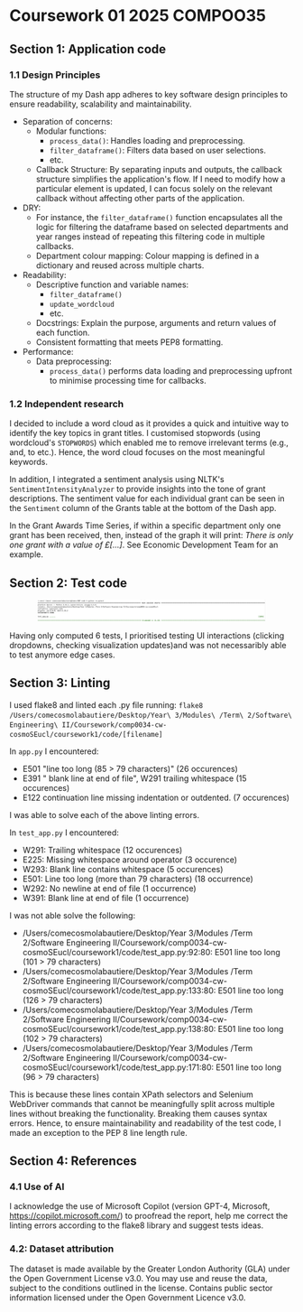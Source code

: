# Coursework 01 2025 COMPOO35
## Section 1: Application code

### 1.1 Design Principles

The structure of my Dash app adheres to key software design principles to ensure readability, scalability and maintainability.

- Separation of concerns:
    - Modular functions:
        - `process_data()`: Handles loading and preprocessing.
        - `filter_dataframe()`: Filters data based on user selections.
        - etc.
    - Callback Structure: By separating inputs and outputs, the callback structure simplifies the application's flow. If I need to modify how a particular element is updated, I can focus solely on the relevant callback without affecting other parts of the application.
- DRY: 
    - For instance, the `filter_dataframe()` function encapsulates all the logic for filtering the dataframe based on selected departments and year ranges instead of repeating this filtering code in multiple callbacks. 
    - Department colour mapping: Colour mapping is defined in a dictionary and reused across multiple charts.
- Readability: 
    - Descriptive function and variable names: 
        - `filter_dataframe()`
        - `update_wordcloud`
        - etc.
    - Docstrings: Explain the purpose, arguments and return values of each function.
    - Consistent formatting that meets PEP8 formatting.
- Performance: 
    - Data preprocessing: 
        - `process_data()` performs data loading and preprocessing upfront to minimise processing time for callbacks.

### 1.2 Independent research

I decided to include a word cloud as it provides a quick and intuitive way to identify the key topics in grant titles. I customised stopwords (using wordcloud's `STOPWORDS`) which enabled me to remove irrelevant terms (e.g., and, to etc.). Hence, the word cloud focuses on the most meaningful keywords. 

In addition, I integrated a sentiment analysis using NLTK's `SentimentIntensityAnalyzer` to provide insights into the tone of grant descriptions. The sentiment value for each individual grant can be seen in the `Sentiment` column of the Grants table at the bottom of the Dash app.

In the Grant Awards Time Series, if within a specific department only one grant has been received, then, instead of the graph it will print: *There is only one grant with a value of £[...]*. See Economic Development Team for an example. 

## Section 2: Test code

<p align="center">
  <img src="tests.png" alt="Coverage test" style="max-width: 80%;" />
</p>

 Having only computed 6 tests, I prioritised testing UI interactions (clicking dropdowns, checking visualization updates)and was not necessaribly able to test anymore edge cases.

 ## Section 3: Linting

I used flake8 and linted each .py file running: `flake8 /Users/comecosmolabautiere/Desktop/Year\ 3/Modules\ /Term\ 2/Software\ Engineering\ II/Coursework/comp0034-cw-cosmoSEucl/coursework1/code/[filename]`

In `app.py` I encountered: 
- E501 "line too long (85 > 79 characters)" (26 occurences)
- E391 " blank line at end of file", W291 trailing whitespace (15 occurences)
- E122 continuation line missing indentation or outdented. (7 occurences)

I was able to solve each of the above linting errors.

In `test_app.py` I encountered:  
- W291: Trailing whitespace (12 occurences)
- E225: Missing whitespace around operator (3 occurence)
- W293: Blank line contains whitespace (5 occurences)
- E501: Line too long (more than 79 characters) (18 occurrence)
- W292: No newline at end of file (1 occurrence)
- W391: Blank line at end of file (1 occurrence)

I was not able solve the following:
- /Users/comecosmolabautiere/Desktop/Year 3/Modules /Term 2/Software Engineering II/Coursework/comp0034-cw-cosmoSEucl/coursework1/code/test_app.py:92:80: E501 line too long (101 > 79 characters)
- /Users/comecosmolabautiere/Desktop/Year 3/Modules /Term 2/Software Engineering II/Coursework/comp0034-cw-cosmoSEucl/coursework1/code/test_app.py:133:80: E501 line too long (126 > 79 characters)
- /Users/comecosmolabautiere/Desktop/Year 3/Modules /Term 2/Software Engineering II/Coursework/comp0034-cw-cosmoSEucl/coursework1/code/test_app.py:138:80: E501 line too long (102 > 79 characters)
- /Users/comecosmolabautiere/Desktop/Year 3/Modules /Term 2/Software Engineering II/Coursework/comp0034-cw-cosmoSEucl/coursework1/code/test_app.py:171:80: E501 line too long (96 > 79 characters)

This is because these lines contain XPath selectors and  Selenium WebDriver commands that cannot be meaningfully split across multiple lines without breaking the functionality. Breaking them causes syntax errors. Hence, to ensure maintainability and readability of the test code, I made an exception to the PEP 8 line length rule. 

## Section 4: References

### 4.1 Use of AI
I acknowledge the use of Microsoft Copilot (version GPT-4, Microsoft, https://copilot.microsoft.com/) to proofread the report, help me correct the linting errors according to the flake8 library and suggest tests ideas. 

### 4.2: Dataset attribution

The dataset is made available by the Greater London Authority (GLA) under the Open Government License v3.0. You may use and reuse the data, subject to the conditions outlined in the license. Contains public sector information licensed under the Open Government Licence v3.0.

